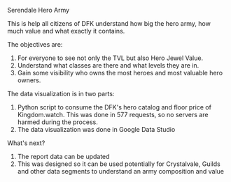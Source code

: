 Serendale Hero Army

This is help all citizens of DFK understand how big the hero army, how much value and what exactly it contains. 

The objectives are:

1. For everyone to see not only the TVL but also Hero Jewel Value.
2. Understand what classes are there and what levels they are in.
3. Gain some visibility who owns the most heroes and most valuable hero owners.

The data visualization is in two parts:

1. Python script to consume the DFK's hero catalog and floor price of Kingdom.watch. This was done in 577 requests, so no servers are harmed during the process. 
2. The data visualization was done in Google Data Studio

What's next?

1. The report data can be updated
2. This was designed so it can be used potentially for Crystalvale, Guilds and other data segments to understand an army composition and value